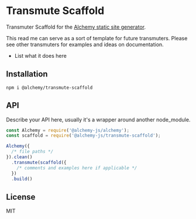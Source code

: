# Transmute Scaffold
Transmuter Scaffold for the [Alchemy static site generator](https://github.com/alchemy-js/alchemy).

This read me can serve as a sort of template for future transmuters. Please see other transmuters for examples and ideas on documentation.

- List what it does here

## Installation
`npm i @alchemy/transmute-scaffold`

## API
Describe your API here, usually it's a wrapper around another node_module.

```javascript
const Alchemy = require('@alchemy-js/alchemy');
const scaffold = require('@alchemy-js/transmute-scaffold');

Alchemy({
  /* file paths */
}).clean()
  .transmute(scaffold({
    /* comments and examples here if applicable */
  })
  .build()
```

## License
MIT
